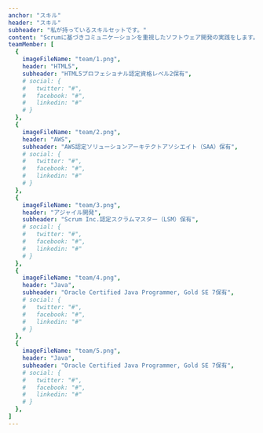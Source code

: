 ```yaml
---
anchor: "スキル"
header: "スキル"
subheader: "私が持っているスキルセットです。"
content: "Scrumに基づきコミュニケーションを重視したソフトウェア開発の実践をします。"
teamMember: [
  {
    imageFileName: "team/1.png",
    header: "HTML5",
    subheader: "HTML5プロフェショナル認定資格レベル2保有",
    # social: {
    #   twitter: "#",
    #   facebook: "#",
    #   linkedin: "#"
    # }
  },
  {
    imageFileName: "team/2.png",
    header: "AWS",
    subheader: "AWS認定ソリューションアーキテクトアソシエイト（SAA）保有",
    # social: {
    #   twitter: "#",
    #   facebook: "#",
    #   linkedin: "#"
    # }
  },
  {
    imageFileName: "team/3.png",
    header: "アジャイル開発",
    subheader: "Scrum Inc.認定スクラムマスター（LSM）保有",
    # social: {
    #   twitter: "#",
    #   facebook: "#",
    #   linkedin: "#"
    # }
  },
  {
    imageFileName: "team/4.png",
    header: "Java",
    subheader: "Oracle Certified Java Programmer, Gold SE 7保有",
    # social: {
    #   twitter: "#",
    #   facebook: "#",
    #   linkedin: "#"
    # }
  },
  {
    imageFileName: "team/5.png",
    header: "Java",
    subheader: "Oracle Certified Java Programmer, Gold SE 7保有",
    # social: {
    #   twitter: "#",
    #   facebook: "#",
    #   linkedin: "#"
    # }
  },
]
---
```

